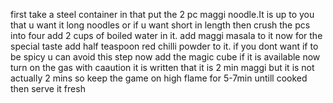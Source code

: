 first take a steel container in that put the 2 pc maggi noodle.It is up to you that u want it long noodles or if u want short in length then crush the pcs into four
add 2 cups of boiled water in it. 
add maggi masala to it 
now for the special taste add half teaspoon red chilli powder to it. if you dont want if to be spicy u can avoid this step
now add the magic cube if it is available 
now turn on the gas with caaution 
it is written that it is 2 min maggi but it is not actually 2 mins so keep the game on high flame for 5-7min untill cooked 
then serve it fresh 